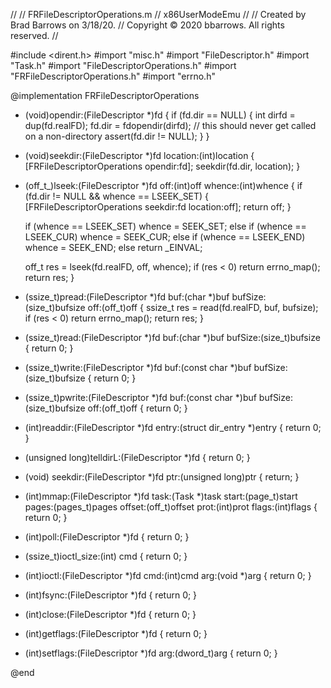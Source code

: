 
//
//  FRFileDescriptorOperations.m
//  x86UserModeEmu
//
//  Created by Brad Barrows on 3/18/20.
//  Copyright © 2020 bbarrows. All rights reserved.
//

#include <dirent.h>
#import "misc.h"
#import "FileDescriptor.h"
#import "Task.h"
#import "FileDescriptorOperations.h"
#import "FRFileDescriptorOperations.h"
#import "errno.h"

@implementation FRFileDescriptorOperations

+ (void)opendir:(FileDescriptor *)fd {
    if (fd.dir == NULL) {
        int dirfd = dup(fd.realFD);
        fd.dir = fdopendir(dirfd);
        // this should never get called on a non-directory
        assert(fd.dir != NULL);
    }
}

+ (void)seekdir:(FileDescriptor *)fd location:(int)location {
    [FRFileDescriptorOperations opendir:fd];
    seekdir(fd.dir, location);
}

+ (off_t_)lseek:(FileDescriptor *)fd off:(int)off whence:(int)whence {
    if (fd.dir != NULL && whence == LSEEK_SET) {
        [FRFileDescriptorOperations seekdir:fd location:off];
        return off;
    }

    if (whence == LSEEK_SET)
        whence = SEEK_SET;
    else if (whence == LSEEK_CUR)
        whence = SEEK_CUR;
    else if (whence == LSEEK_END)
        whence = SEEK_END;
    else
        return _EINVAL;
    
    off_t res = lseek(fd.realFD, off, whence);
    if (res < 0)
        return errno_map();
    return res;
}

+ (ssize_t)pread:(FileDescriptor *)fd buf:(char *)buf bufSize:(size_t)bufsize off:(off_t)off {
    ssize_t res = read(fd.realFD, buf, bufsize);
    if (res < 0)
        return errno_map();
    return res;
}

+ (ssize_t)read:(FileDescriptor *)fd buf:(char *)buf bufSize:(size_t)bufsize {
    return 0;
}

+ (ssize_t)write:(FileDescriptor *)fd buf:(const char *)buf bufSize:(size_t)bufsize {
    return 0;
}

+ (ssize_t)pwrite:(FileDescriptor *)fd buf:(const char *)buf bufSize:(size_t)bufsize off:(off_t)off {
    return 0;
}

+ (int)readdir:(FileDescriptor *)fd entry:(struct dir_entry *)entry {
    return 0;
}

+ (unsigned long)telldirL:(FileDescriptor *)fd {
    return 0;
}

+ (void) seekdir:(FileDescriptor *)fd ptr:(unsigned long)ptr {
    return;
}

+ (int)mmap:(FileDescriptor *)fd task:(Task *)task start:(page_t)start pages:(pages_t)pages offset:(off_t)offset prot:(int)prot flags:(int)flags {
    return 0;
}

+ (int)poll:(FileDescriptor *)fd {
    return 0;
}

+ (ssize_t)ioctl_size:(int) cmd {
    return 0;
}

+ (int)ioctl:(FileDescriptor *)fd cmd:(int)cmd arg:(void *)arg {
    return 0;
}

+ (int)fsync:(FileDescriptor *)fd {
    return 0;
}
+ (int)close:(FileDescriptor *)fd {
    return 0;
}

+ (int)getflags:(FileDescriptor *)fd {
    return 0;
}

+ (int)setflags:(FileDescriptor *)fd arg:(dword_t)arg {
    return 0;
}


@end
